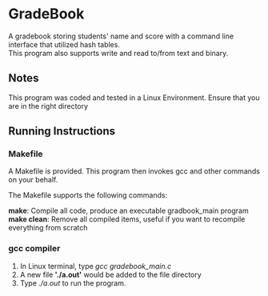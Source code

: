 # GradeBook
A gradebook storing students' name and score with a command line interface that utilized hash tables.  
This program also supports write and read to/from text and binary. 

## Notes
This program was coded and tested in a Linux Environment. 
Ensure that you are in the right directory

## Running Instructions
### Makefile
A Makefile is provided. This program then invokes gcc and other commands on your behalf.

The Makefile supports the following commands:<br>

**make**: Compile all code, produce an executable gradbook_main program<br>
**make clean**: Remove all compiled items, useful if you want to recompile everything from scratch

### gcc compiler 
1. In Linux terminal, type *gcc gradebook_main.c*
2. A new file **'./a.out'** would be added to the file directory
3. Type *./a.out* to run the program. 

